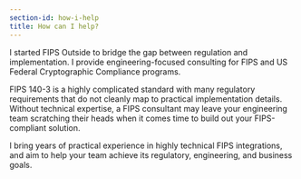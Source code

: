 ```yaml
---
section-id: how-i-help
title: How can I help?
---
```

I started FIPS Outside to bridge the gap between regulation and implementation. I provide engineering-focused consulting for FIPS and US Federal Cryptographic Compliance programs.

FIPS 140-3 is a highly complicated standard with many regulatory requirements that do not cleanly map to practical implementation details. Without technical expertise, a FIPS consultant may leave your engineering team scratching their heads when it comes time to build out your FIPS-compliant solution.

I bring years of practical experience in highly technical FIPS integrations, and aim to help your team achieve its regulatory, engineering, and business goals.